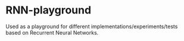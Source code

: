# RNN-playground

Used as a playground for different implementations/experiments/tests based on Recurrent Neural Networks.
